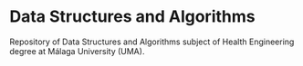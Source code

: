 # Data Structures and Algorithms

Repository of Data Structures and Algorithms subject of Health Engineering degree at Málaga University (UMA).
